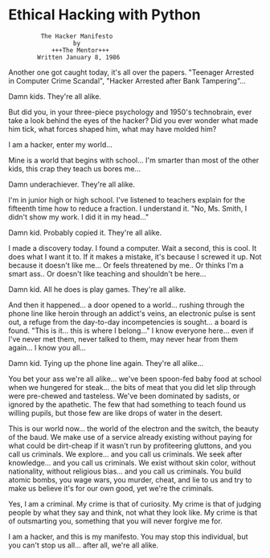 # Ethical Hacking with Python

			 The Hacker Manifesto
			          by
			    +++The Mentor+++
			Written January 8, 1986

Another one got caught today, it's all over the papers. "Teenager Arrested in Computer Crime 
Scandal", "Hacker Arrested after Bank Tampering"...

Damn kids. They're all alike.

But did you, in your three-piece psychology and 1950's technobrain, ever take a look behind 
the eyes of the hacker? Did you ever wonder what made him tick, what forces shaped him, 
what may have molded him?

I am a hacker, enter my world...

Mine is a world that begins with school... I'm smarter than most of the other kids, this crap 
they teach us bores me...

Damn underachiever. They're all alike.

I'm in junior high or high school. I've listened to teachers explain for the fifteenth time 
how to reduce a fraction. I understand it. "No, Ms. Smith, I didn't show my work. I did it 
in my head..."

Damn kid. Probably copied it. They're all alike.

I made a discovery today. I found a computer. Wait a second, this is cool. It does what I 
want it to. If it makes a mistake, it's because I screwed it up. Not because it doesn't like 
me... Or feels threatened by me.. Or thinks I'm a smart ass.. Or doesn't like teaching and 
shouldn't be here...

Damn kid. All he does is play games. They're all alike.

And then it happened... a door opened to a world... rushing through the phone line like heroin
through an addict's veins, an electronic pulse is sent out, a refuge from the day-to-day 
incompetencies is sought... a board is found. "This is it... this is where I belong..." I know
everyone here... even if I've never met them, never talked to them, may never hear from them 
again... I know you all...

Damn kid. Tying up the phone line again. They're all alike...

You bet your ass we're all alike... we've been spoon-fed baby food at school when we hungered 
for steak... the bits of meat that you did let slip through were pre-chewed and tasteless. 
We've been dominated by sadists, or ignored by the apathetic. The few that had something to 
teach found us willing pupils, but those few are like drops of water in the desert.

This is our world now... the world of the electron and the switch, the beauty of the baud. We 
make use of a service already existing without paying for what could be dirt-cheap if it 
wasn't run by profiteering gluttons, and you call us criminals. We explore... and you call us 
criminals. We seek after knowledge... and you call us criminals. We exist without skin color, 
without nationality, without religious bias... and you call us criminals. You build atomic 
bombs, you wage wars, you murder, cheat, and lie to us and try to make us believe it's for 
our own good, yet we're the criminals.

Yes, I am a criminal. My crime is that of curiosity. My crime is that of judging people by 
what they say and think, not what they look like. My crime is that of outsmarting you, 
something that you will never forgive me for.

I am a hacker, and this is my manifesto. You may stop this individual, but you can't stop us 
all... after all, we're all alike.
